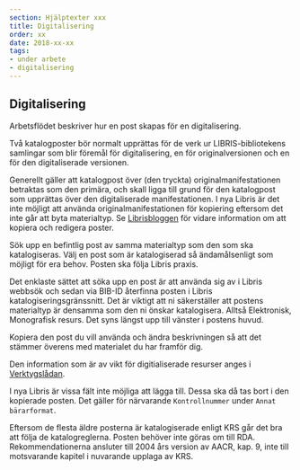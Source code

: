 ```yaml
---
section: Hjälptexter xxx
title: Digitalisering
order: xx
date: 2018-xx-xx
tags:
- under arbete
- digitalisering 
--- 
```


## Digitalisering

Arbetsflödet beskriver hur en post skapas för en digitalisering.

Två katalogposter bör normalt upprättas för de verk ur LIBRIS-bibliotekens samlingar som blir föremål för digitalisering, en för originalversionen och en för den digitaliserade versionen.

Generellt gäller att katalogpost över (den tryckta) originalmanifestationen betraktas som den primära, och skall ligga till grund för den katalogpost som upprättas över den digitaliserade manifestationen. I nya Libris är det inte möjligt att använda originalmanifestationen för kopiering eftersom det inte går att byta materialtyp. Se [Librisbloggen](http://librisbloggen.kb.se/2018/08/24/kopiera-och-redigera-poster/) för vidare information om att kopiera och redigera poster. 

Sök upp en befintlig post av samma materialtyp som den som ska katalogiseras. Välj en post som är katalogiserad så ändamålsenligt som möjligt för era behov. Posten ska följa Libris praxis.

Det enklaste sättet att söka upp en post är att använda sig av i Libris webbsök och sedan via BIB-ID återfinna posten i Libris katalogiseringsgränssnitt. Det är viktigt att ni säkerställer att postens materialtyp är densamma som den ni önskar katalogisera. Alltså Elektronisk, Monografisk resurs. Det syns längst upp till vänster i postens huvud.

Kopiera den post du vill använda och ändra beskrivningen så att det stämmer överens med materialet du har framför dig.

Den information som är av vikt för digitialiserade resurser anges i [Verktygslådan](http://www.kb.se/katalogisering/Katalogisering/elektroniska-dokument/Digitaliseringar/).

I nya Libris är vissa fält inte möjliga att lägga till. Dessa ska då tas bort i den kopierade posten. Det gäller för närvarande ```Kontrollnummer``` under ```Annat bärarformat```.

Eftersom de flesta äldre posterna är katalogiserade enligt KRS går det bra att följa de katalogreglerna. Posten behöver inte göras om till RDA. Rekommendationerna ansluter till 2004 års version av AACR, kap. 9, inte till motsvarande kapitel i nuvarande upplaga av KRS.
